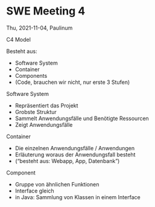 # SWE Meeting 4
Thu, 2021-11-04, Paulinum

C4 Model

Besteht aus:
- Software System
- Container
- Components
- (Code, brauchen wir nicht, nur erste 3 Stufen)

Software System
- Repräsentiert das Projekt
- Grobste Struktur
- Sammelt Anwendungsfälle und Benötigte Ressourcen
- Zeigt Anwendungsfälle

Container
- Die einzelnen Anwendungsfälle / Anwendungen
- Erläuterung woraus der Anwendungsfall besteht
- (“besteht aus: Webapp, App, Datenbank”)

Component
- Gruppe von ähnlichen Funktionen
- Interface gleich
- in Java: Sammlung von Klassen in einem Interface
